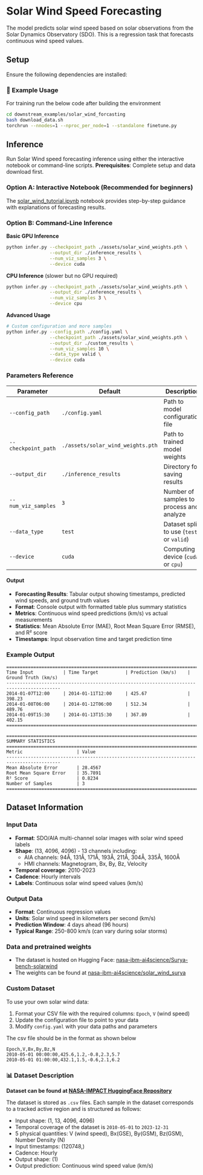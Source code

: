 # Solar Wind Speed Forecasting

The model predicts solar wind speed based on solar observations from the Solar Dynamics Observatory (SDO). This is a regression task that forecasts continuous wind speed values.

## Setup

Ensure the following dependencies are installed:

### 🚀 Example Usage

For training run the below code after building the environment

```sh
cd downstream_examples/solar_wind_forcasting
bash download_data.sh
torchrun --nnodes=1 --nproc_per_node=1 --standalone finetune.py
```

## Inference

Run Solar Wind speed forecasting inference using either the interactive notebook or command-line scripts.
**Prerequisites**: Complete setup and data download first.

### Option A: Interactive Notebook (Recommended for beginners)

The [solar_wind_tutorial.ipynb](solar_wind_tutorial.ipynb) notebook provides step-by-step guidance with explanations of forecasting results.

### Option B: Command-Line Inference

**Basic GPU Inference**
```bash
python infer.py --checkpoint_path ./assets/solar_wind_weights.pth \
                --output_dir ./inference_results \
                --num_viz_samples 3 \
                --device cuda 
```

**CPU Inference** (slower but no GPU required)
```bash
python infer.py --checkpoint_path ./assets/solar_wind_weights.pth \
                --output_dir ./inference_results \
                --num_viz_samples 3 \
                --device cpu
```

**Advanced Usage**
```bash
# Custom configuration and more samples
python infer.py --config_path ./config.yaml \
                --checkpoint_path ./assets/solar_wind_weights.pth \
                --output_dir ./custom_results \
                --num_viz_samples 10 \
                --data_type valid \
                --device cuda
```

### Parameters Reference
| Parameter | Default | Description |
|-----------|---------|-------------|
| `--config_path` | `./config.yaml` | Path to model configuration file |
| `--checkpoint_path` | `./assets/solar_wind_weights.pth` | Path to trained model weights |
| `--output_dir` | `./inference_results` | Directory for saving results |
| `--num_viz_samples` | `3` | Number of samples to process and analyze |
| `--data_type` | `test` | Dataset split to use (`test` or `valid`) |
| `--device` | `cuda` | Computing device (`cuda` or `cpu`) |

#### Output
- **Forecasting Results**: Tabular output showing timestamps, predicted wind speeds, and ground truth values
- **Format**: Console output with formatted table plus summary statistics
- **Metrics**: Continuous wind speed predictions (km/s) vs actual measurements
- **Statistics**: Mean Absolute Error (MAE), Root Mean Square Error (RMSE), and R² score
- **Timestamps**: Input observation time and target prediction time

### Example Output
```
==========================================================================================
Time Input           | Time Target          | Prediction (km/s)    | Ground Truth (km/s)  
------------------------------------------------------------------------------------------
2014-01-07T12:00     | 2014-01-11T12:00     | 425.67               | 398.23              
2014-01-08T06:00     | 2014-01-12T06:00     | 512.34               | 489.76              
2014-01-09T15:30     | 2014-01-13T15:30     | 367.89               | 402.15              
==========================================================================================

==========================================================================================
SUMMARY STATISTICS
==========================================================================================
Metric                    | Value               
------------------------------------------------------------------------------------------
Mean Absolute Error       | 28.4567            
Root Mean Square Error    | 35.7891            
R² Score                  | 0.8234             
Number of Samples         | 3                  
==========================================================================================
```

## Dataset Information

### Input Data
- **Format**: SDO/AIA multi-channel solar images with solar wind speed labels
- **Shape**: (13, 4096, 4096) - 13 channels including:
  - AIA channels: 94Å, 131Å, 171Å, 193Å, 211Å, 304Å, 335Å, 1600Å
  - HMI channels: Magnetogram, Bx, By, Bz, Velocity
- **Temporal coverage**: 2010-2023
- **Cadence**: Hourly intervals
- **Labels**: Continuous solar wind speed values (km/s)

### Output Data
- **Format**: Continuous regression values
- **Units**: Solar wind speed in kilometers per second (km/s)
- **Prediction Window**: 4 days ahead (96 hours)
- **Typical Range**: 250-800 km/s (can vary during solar storms)

### Data and pretrained weights

- The dataset is hosted on Hugging Face: [nasa-ibm-ai4science/Surya-bench-solarwind](https://huggingface.co/datasets/nasa-ibm-ai4science/Surya-bench-solarwind/tree/main)
- The weights can be found at [nasa-ibm-ai4science/solar_wind_surya](https://huggingface.co/nasa-ibm-ai4science/solar_wind_surya/tree/main)

### Custom Dataset
To use your own solar wind data:

1. Format your CSV file with the required columns: `Epoch`, `V` (wind speed)
2. Update the configuration file to point to your data
3. Modify `config.yaml` with your data paths and parameters

The csv file should be in the format as shown below

```csv
Epoch,V,Bx,By,Bz,N
2010-05-01 00:00:00,425.6,1.2,-0.8,2.3,5.7
2010-05-01 01:00:00,432.1,1.5,-0.6,2.1,6.2
```

### 📊 Dataset Description

**Dataset can be found at [NASA-IMPACT HuggingFace Repository](https://huggingface.co/datasets/nasa-impact/Surya-bench-solarwind)**

The dataset is stored as `.csv` files. Each sample in the dataset corresponds to a tracked active region and is structured as follows:
- Input shape: (1, 13, 4096, 4096)
- Temporal coverage of the dataset is `2010-05-01` to `2023-12-31`
- 5 physical quantities: V (wind speed), Bx(GSE), By(GSM), Bz(GSM), Number Density (N)
- Input timestamps: (120748,)
- Cadence: Hourly
- Output shape: (1)
- Output prediction: Continuous wind speed value (km/s)

